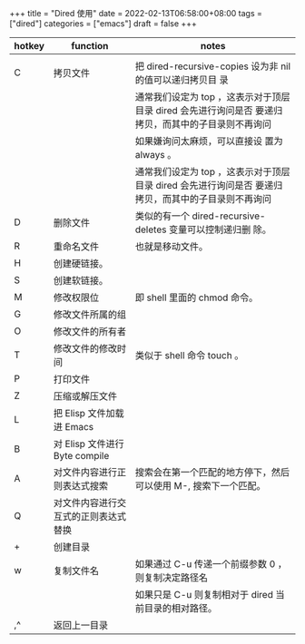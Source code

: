 +++
title = "Dired 使用"
date = 2022-02-13T06:58:00+08:00
tags = ["dired"]
categories = ["emacs"]
draft = false
+++

| hotkey | function                  | notes                                                    |
|--------|---------------------------|----------------------------------------------------------|
|        |                           |                                                          |
| C      | 拷贝文件                  | 把 dired-recursive-copies 设为非 nil 的值可以递归拷贝目 录 |
|        |                           | 通常我们设定为 top ，这表示对于顶层目录 dired 会先进行询问是否 要递归拷贝，而其中的子目录则不再询问 |
|        |                           | 如果嫌询问太麻烦，可以直接设 置为 always 。              |
|        |                           | 通常我们设定为 top ，这表示对于顶层目录 dired 会先进行询问是否 要递归拷贝，而其中的子目录则不再询问 |
| D      | 删除文件                  | 类似的有一个 dired-recursive-deletes 变量可以控制递归删 除。 |
| R      | 重命名文件                | 也就是移动文件。                                         |
| H      | 创建硬链接。              |                                                          |
| S      | 创建软链接。              |                                                          |
| M      | 修改权限位                | 即 shell 里面的 chmod 命令。                             |
| G      | 修改文件所属的组          |                                                          |
| O      | 修改文件的所有者          |                                                          |
| T      | 修改文件的修改时间        | 类似于 shell 命令 touch 。                               |
| P      | 打印文件                  |                                                          |
| Z      | 压缩或解压文件            |                                                          |
| L      | 把 Elisp 文件加载进 Emacs |                                                          |
| B      | 对 Elisp 文件进行 Byte compile |                                                          |
| A      | 对文件内容进行正则表达式搜索 | 搜索会在第一个匹配的地方停下，然后 可以使用 M-, 搜索下一个匹配。 |
| Q      | 对文件内容进行交互式的正则表达式替换 |                                                          |
| +      | 创建目录                  |                                                          |
| w      | 复制文件名                | 如果通过 C-u 传递一个前缀参数 0 ，则复制决定路径名       |
|        |                           | 如果只是 C-u 则复制相对于 dired 当前目录的相对路径。     |
| ,^     | 返回上一目录              |                                                          |